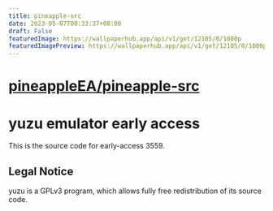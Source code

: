 ```yaml
---
title: pineapple-src
date: 2023-05-07T00:33:37+08:00
draft: False
featuredImage: https://wallpaperhub.app/api/v1/get/12105/0/1080p
featuredImagePreview: https://wallpaperhub.app/api/v1/get/12105/0/1080p
---
```


# [pineappleEA/pineapple-src](https://github.com/pineappleEA/pineapple-src)

yuzu emulator early access
=============

This is the source code for early-access 3559.

## Legal Notice

yuzu is a GPLv3 program, which allows fully free redistribution of its source code.